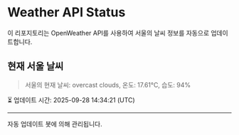 
# Weather API Status

이 리포지토리는 OpenWeather API를 사용하여 서울의 날씨 정보를 자동으로 업데이트합니다.

## 현재 서울 날씨
> 서울의 현재 날씨: overcast clouds, 온도: 17.61°C, 습도: 94%

⏳ 업데이트 시간: 2025-09-28 14:34:21 (UTC)

---
자동 업데이트 봇에 의해 관리됩니다.
